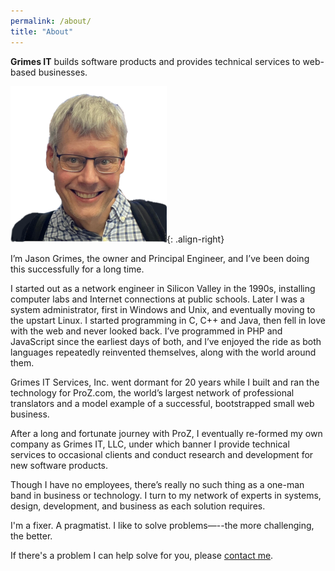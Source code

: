 ```yaml
---
permalink: /about/
title: "About"
---
```


**Grimes IT** builds software products and provides technical services to web-based businesses. 

![image-right](/assets/images/jg-headshot-transparent-250x250.png){: .align-right}

I’m Jason Grimes, the owner and Principal Engineer, and I’ve been doing this successfully for a long time.

I started out as a network engineer in Silicon Valley in the 1990s, installing computer labs and Internet connections at public schools. Later I was a system administrator, first in Windows and Unix, and eventually moving to the upstart Linux. I started programming in C, C++ and Java, then fell in love with the web and never looked back. I’ve programmed in PHP and JavaScript since the earliest days of both, and I’ve enjoyed the ride as both languages repeatedly reinvented themselves, along with the world around them.

Grimes IT Services, Inc. went dormant for 20 years while I built and ran the technology for ProZ.com, the world’s largest network of professional translators and a model example of a successful, bootstrapped small web business.

After a long and fortunate journey with ProZ, I eventually re-formed my own company as Grimes IT, LLC, under which banner I provide technical services to occasional clients and conduct research and development for new software products.

Though I have no employees, there’s really  no such thing as a one-man band in business or technology. I turn to my network of experts in systems, design, development, and business as each solution requires.

I'm a fixer. A pragmatist. I like to solve problems—--the more challenging, the better. 

If there's a problem I can help solve for you, please [contact me](/contact/).